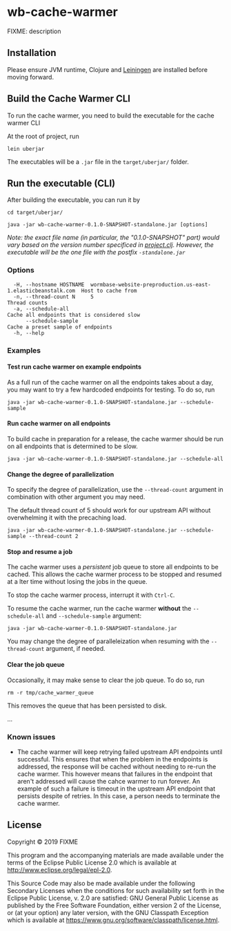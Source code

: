 # wb-cache-warmer

FIXME: description

## Installation

Please ensure JVM runtime, Clojure and [Leiningen](https://github.com/technomancy/leiningen) are installed before moving forward.

## Build the Cache Warmer CLI

To run the cache warmer, you need to build the executable for the cache warmer CLI

At the root of project, run

```
lein uberjar
```

The executables will be a `.jar` file in the `target/uberjar/` folder.

## Run the executable (CLI)

After building the executable, you can run it by

```
cd target/uberjar/

java -jar wb-cache-warmer-0.1.0-SNAPSHOT-standalone.jar [options]

```

_Note: the exact file name (in particular, the "0.1.0-SNAPSHOT" part) would vary based on the version number specificed in [project.clj](project.cli). However, the executable will be the one file with the postfix `-standalone.jar`_

### Options

```
  -H, --hostname HOSTNAME  wormbase-website-preproduction.us-east-1.elasticbeanstalk.com  Host to cache from
  -n, --thread-count N     5                                                              Thread counts
  -a, --schedule-all                                                                      Cache all endpoints that is considered slow
      --schedule-sample                                                                   Cache a preset sample of endpoints
  -h, --help
```



### Examples

#### Test run cache warmer on example endpoints

As a full run of the cache warmer on all the endpoints takes about a day, you may want to try a few hardcoded endpoints for testing. To do so, run

```
java -jar wb-cache-warmer-0.1.0-SNAPSHOT-standalone.jar --schedule-sample
```

#### Run cache warmer on all endpoints

To build cache in preparation for a release, the cache warmer should be run on all endpoints that is determined to be slow.


```
java -jar wb-cache-warmer-0.1.0-SNAPSHOT-standalone.jar --schedule-all
```

#### Change the degree of parallelization

To specify the degree of parallelization, use the `--thread-count` argument in combination with other argument you may need.

The default thread count of 5 should work for our upstream API without overwhelming it with the precaching load.


```
java -jar wb-cache-warmer-0.1.0-SNAPSHOT-standalone.jar --schedule-sample --thread-count 2
```

#### Stop and resume a job

The cache warmer uses a _persistent_ job queue to store all endpoints to be cached. This allows the cache warmer process to be stopped and resumed at a lter time without losing the jobs in the queue.

To stop the cache warmer process, interrupt it with `Ctrl-C`.

To resume the cache warmer, run the cache warmer **without** the `--schedule-all` and `--schedule-sample` argument:

```
java -jar wb-cache-warmer-0.1.0-SNAPSHOT-standalone.jar
```

You may change the degree of paralleleization when resuming with the `--thread-count` argument, if needed.

#### Clear the job queue

Occasionally, it may make sense to clear the job queue. To do so, run

```
rm -r tmp/cache_warmer_queue
```

This removes the queue that has been persisted to disk.

...

### Known issues

- The cache warmer will keep retrying failed upstream API endpoints until successful. This ensures that when the problem in the endpoints is addressed, the response will be cached without needing to re-run the cache warmer. This however means that failures in the endpoint that aren't addressed will cause the cahce warmer to run forever. An example of such a failure is timeout in the upstream API endpoint that persists despite of retries. In this case, a person needs to terminate the cache warmer.



## License

Copyright © 2019 FIXME

This program and the accompanying materials are made available under the
terms of the Eclipse Public License 2.0 which is available at
http://www.eclipse.org/legal/epl-2.0.

This Source Code may also be made available under the following Secondary
Licenses when the conditions for such availability set forth in the Eclipse
Public License, v. 2.0 are satisfied: GNU General Public License as published by
the Free Software Foundation, either version 2 of the License, or (at your
option) any later version, with the GNU Classpath Exception which is available
at https://www.gnu.org/software/classpath/license.html.
